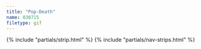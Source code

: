 ```yaml
---
title: "Pop-Death"
name: 030715
filetype: gif
---
```


{% include "partials/strip.html" %}
{% include "partials/nav-strips.html" %}